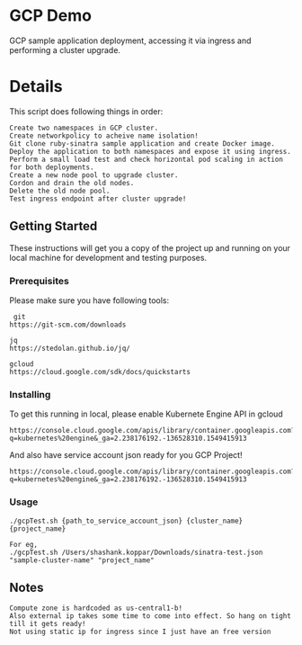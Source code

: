 # GCP Demo

GCP sample application deployment, accessing it via ingress and performing a cluster upgrade.

# Details

This script does following things in order:

    Create two namespaces in GCP cluster.
    Create networkpolicy to acheive name isolation!
    Git clone ruby-sinatra sample application and create Docker image.
    Deploy the application to both namespaces and expose it using ingress.
    Perform a small load test and check horizontal pod scaling in action for both deployments.
    Create a new node pool to upgrade cluster.
    Cordon and drain the old nodes.
    Delete the old node pool.
    Test ingress endpoint after cluster upgrade!

## Getting Started

These instructions will get you a copy of the project up and running on your local machine for development and testing purposes.

### Prerequisites

Please make sure you have following tools:

     git
    https://git-scm.com/downloads

    jq
    https://stedolan.github.io/jq/

    gcloud
    https://cloud.google.com/sdk/docs/quickstarts

### Installing

To get this running in local, please enable Kubernete Engine API in gcloud

    https://console.cloud.google.com/apis/library/container.googleapis.com?q=kubernetes%20engine&_ga=2.238176192.-136528310.1549415913

And also have service account json ready for you GCP Project!

    https://console.cloud.google.com/apis/library/container.googleapis.com?q=kubernetes%20engine&_ga=2.238176192.-136528310.1549415913

### Usage

    ./gcpTest.sh {path_to_service_account_json} {cluster_name} {project_name}

    For eg,
    ./gcpTest.sh /Users/shashank.koppar/Downloads/sinatra-test.json "sample-cluster-name" "project_name"

## Notes
    Compute zone is hardcoded as us-central1-b!
    Also external ip takes some time to come into effect. So hang on tight till it gets ready!
    Not using static ip for ingress since I just have an free version
